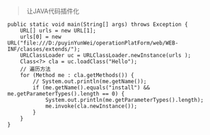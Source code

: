 
>  让JAVA代码插件化

	public static void main(String[] args) throws Exception {
		URL[] urls = new URL[1];
		urls[0] = new URL("file:///D:/puyinYunWei/operationPlatForm/web/WEB-INF/classes/extends/");
		URLClassLoader uc = URLClassLoader.newInstance(urls );
		Class<?> cla = uc.loadClass("Hello");
		// 遍历方法
		for (Method me : cla.getMethods()) {
			// System.out.println(me.getName());
			if (me.getName().equals("install") && me.getParameterTypes().length == 0) {
				System.out.println(me.getParameterTypes().length);
				me.invoke(cla.newInstance());
			}
		}
	}
